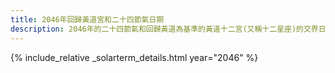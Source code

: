 ```yaml
---
title: 2046年回歸黃道宮和二十四節氣日期
description: 2046年的二十四節氣和回歸黃道為基準的黃道十二宮(又稱十二星座)的交界日期，常見於西洋占星術和星座運程
---
```

{% include_relative _solarterm_details.html year="2046" %}
